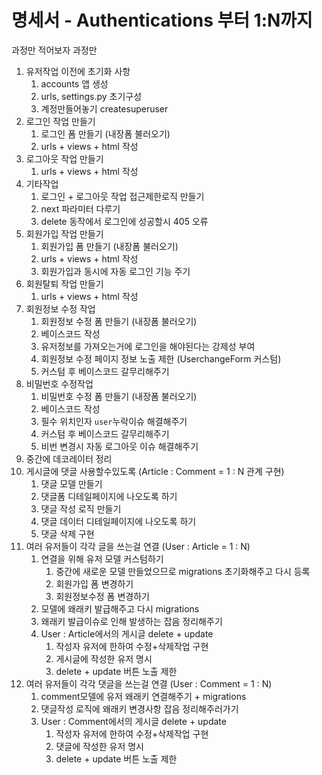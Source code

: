 # 명세서 - Authentications 부터 1:N까지

과정만 적어보자 과정만

1. 유저작업 이전에 초기화 사항
   1. accounts 앱 생성
   2. urls, settings.py 초기구성
   3. 계정만들어놓기 createsuperuser
2. 로그인 작업 만들기
   1. 로그인 폼 만들기 (내장폼 불러오기)
   2. urls + views + html 작성
3. 로그아웃 작업 만들기
   1. urls + views + html 작성
4. 기타작업
   1. 로그인 + 로그아웃 작업 접근제한로직 만들기
   2. next 파라미터 다루기 
   3. delete 동작에서 로그인에 성공할시 405 오류
5. 회원가입 작업 만들기
   1. 회원가입 폼 만들기 (내장폼 불러오기)
   2. urls + views + html 작성
   3. 회원가입과 동시에 자동 로그인 기능 주기
6. 회원탈퇴 작업 만들기
   1. urls + views + html 작성
7. 회원정보 수정 작업
   1. 회원정보 수정  폼 만들기 (내장폼 불러오기)
   2. 베이스코드 작성
   3. 유저정보를 가져오는거에 로그인을 해야된다는 강제성 부여
   4. 회원정보 수정 페이지 정보 노출 제한 (UserchangeForm 커스텀)
   5. 커스텀 후 베이스코드 갈무리해주기 
8. 비밀번호 수정작업
   1. 비밀번호 수정 폼 만들기 (내장폼 불러오기)
   2. 베이스코드 작성
   3. 필수 위치인자 `user`누락이슈 해결해주기
   4. 커스텀 후 베이스코드 갈무리해주기 
   5. 비번 변경시 자동 로그아웃 이슈 해결해주기
9. 중간에 데코레이터 정리
10. 게시글에 댓글 사용할수있도록 (Article : Comment = 1 : N 관계 구현)
    1. 댓글 모델 만들기
    2. 댓글폼 디테일페이지에 나오도록 하기
    3. 댓글 작성 로직 만들기
    4. 댓글 데이터 디테일페이지에 나오도록 하기
    5. 댓글 삭제 구현
11. 여러 유저들이 각각 글을 쓰는걸 연결 (User : Article = 1 : N)
    1. 연결을 위해 유저 모델 커스텀하기
       1. 중간에 새로운 모델 만들었으므로 migrations  초기화해주고 다시 등록
       2. 회원가입 폼 변경하기
       3. 회원정보수정 폼 변경하기
    2. 모델에 왜래키 발급해주고 다시 migrations
    3. 왜래키 발급이슈로 인해 발생하는 잡음 정리해주기
    4. User : Article에서의 게시글 delete + update
       1. 작성자 유저에 한하여 수정+삭제작업 구현
       2. 게시글에 작성한 유저 명시
       3. delete + update 버튼 노출 제한
12. 여러 유저들이 각각 댓글을 쓰는걸 연결 (User : Comment = 1 : N)
    1. comment모델에 유저 왜래키 연결해주기 + migrations
    2. 댓글작성 로직에 왜래키 변경사항 잡음 정리해주러가기
    3. User : Comment에서의 게시글 delete + update
       1. 작성자 유저에 한하여 수정+삭제작업 구현
       2. 댓글에 작성한 유저 명시
       3. delete + update 버튼 노출 제한

